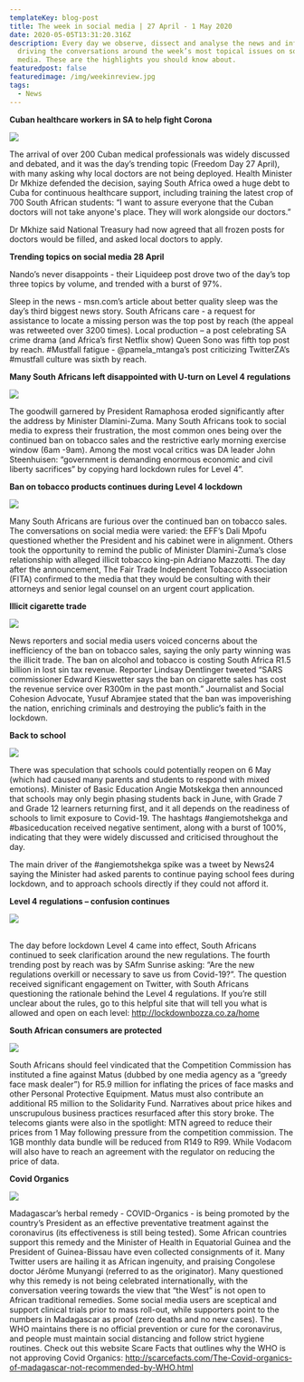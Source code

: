 ```yaml
---
templateKey: blog-post
title: The week in social media | 27 April - 1 May 2020
date: 2020-05-05T13:31:20.316Z
description: Every day we observe, dissect and analyse the news and information
  driving the conversations around the week’s most topical issues on social
  media. These are the highlights you should know about.
featuredpost: false
featuredimage: /img/weekinreview.jpg
tags:
  - News
---
```

**Cuban healthcare workers in SA to help fight Corona** 

![](/img/cuban-dr.png)

The arrival of over 200 Cuban medical professionals was widely discussed and debated, and it was the day’s trending topic (Freedom Day 27 April), with many asking why local doctors are not being deployed. Health Minister Dr Mkhize defended the decision, saying South Africa owed a huge debt to Cuba for continuous healthcare support, including training the latest crop of 700 South African students: “I want to assure everyone that the Cuban doctors will not take anyone's place. They will work alongside our doctors.”

Dr Mkhize said National Treasury had now agreed that all frozen posts for doctors would be filled, and asked local doctors to apply.

**Trending topics on social media 28 April**

Nando’s never disappoints - their Liquideep post drove two of the day’s top three topics by volume, and trended with a burst of 97%.

Sleep in the news - msn.com’s article about better quality sleep was the day’s third biggest news story. South Africans care - a request for assistance to locate a missing person was the top post by reach (the appeal was retweeted over 3200 times).  Local production – a post celebrating SA crime drama (and Africa’s first Netflix show) Queen Sono was fifth top post by reach.
#Mustfall fatigue - @pamela_mtanga’s post criticizing TwitterZA’s #mustfall culture was sixth by reach.

**Many South Africans left disappointed with U-turn on Level 4 regulations**

![](/img/uturn.png)

The goodwill garnered by President Ramaphosa eroded significantly after the address by Minister Dlamini-Zuma. Many South Africans took to social media to express their frustration, the most common ones being over the continued ban on tobacco sales and the restrictive early morning exercise window (6am -9am). Among the most vocal critics was DA leader John Steenhuisen: “government is demanding enormous economic and civil liberty sacrifices” by copying hard lockdown rules for Level 4”. 

**Ban on tobacco products continues during Level 4 lockdown**

![](/img/tobacco-ban.png)

Many South Africans are furious over the continued ban on tobacco sales. The conversations on social media were varied: the EFF’s Dali Mpofu questioned whether the President and his cabinet were in alignment.  Others took the opportunity to remind the public of Minister Dlamini-Zuma’s close relationship with alleged illicit tobacco king-pin Adriano Mazzotti. The day after the announcement, The Fair Trade Independent Tobacco Association (FITA) confirmed to the media that they would be consulting with their attorneys and senior legal counsel on an urgent court application.

**Illicit cigarette trade**

![](/img/iilicit-cigs.png)

News reporters and social media users voiced concerns about the inefficiency of the ban on tobacco sales, saying the only party winning was the illicit trade. The ban on alcohol and tobacco is costing South Africa R1.5 billion in lost sin tax revenue. Reporter Lindsay Dentlinger tweeted “SARS commissioner Edward Kieswetter says the ban on cigarette sales has cost the revenue service over R300m in the past month.”
Journalist and Social Cohesion Advocate, Yusuf Abramjee stated that the ban was impoverishing the nation, enriching criminals and destroying the public’s faith in the lockdown. 

**Back to school**

![](/img/back-to-school.png)

There was speculation that schools could potentially reopen on 6 May (which had caused many parents and students to respond with mixed emotions). Minister of Basic Education Angie Motskekga then announced that schools may only begin phasing students back in June, with Grade 7 and Grade 12 learners returning first, and it all depends on the readiness of schools to limit exposure to Covid-19. The hashtags #angiemotshekga and #basiceducation received negative sentiment, along with a burst of 100%, indicating that they were widely discussed and criticised throughout the day.

The main driver of the #angiemotshekga spike was a tweet by News24 saying the Minister had asked parents to continue paying school fees during lockdown, and to approach schools directly if they could not afford it.

**Level 4 regulations – confusion continues**

![](/img/lock-down-reg.png)

\
The day before lockdown Level 4 came into effect, South Africans continued to seek clarification around the new regulations. The fourth trending post by reach was by SAfm Sunrise asking: “Are the new regulations overkill or necessary to save us from Covid-19?”. The question received significant engagement on Twitter, with South Africans questioning the rationale behind the Level 4 regulations.  If you’re still unclear about the rules, go to this helpful site that will tell you what is allowed and open on each level: http://lockdownbozza.co.za/home

**South African consumers are protected**

![](/img/consum-protection.png)

South Africans should feel vindicated that the Competition Commission has instituted a fine against Matus (dubbed by one media agency as a “greedy face mask dealer”) for R5.9 million for inflating the prices of face masks and other Personal Protective Equipment. Matus must also contribute an additional R5 million to the Solidarity Fund.  Narratives about price hikes and unscrupulous business practices resurfaced after this story broke. The telecoms giants were also in the spotlight: MTN agreed to reduce their prices from 1 May following pressure from the competition commission. The 1GB monthly data bundle will be reduced from R149 to R99. While Vodacom will also have to reach an agreement with the regulator on reducing the price of data.

**Covid Organics**

![](/img/madagascar.png)

Madagascar’s herbal remedy - COVID-Organics - is being promoted by the country’s President as an effective preventative treatment against the coronavirus (its effectiveness is still being tested). Some African countries support this remedy and the Minister of Health in Equatorial Guinea and the President of Guinea-Bissau have even collected consignments of it.
Many Twitter users are hailing it as African ingenuity, and praising Congolese doctor Jérôme Munyangi (referred to as the originator). Many questioned why this remedy is not being celebrated internationally, with the conversation veering towards the view that “the West” is not open to African traditional remedies. 
Some social media users are sceptical and support clinical trials prior to mass roll-out, while supporters point to the numbers in Madagascar as proof (zero deaths and no new cases). The WHO maintains there is no official prevention or cure for the coronavirus, and people must maintain social distancing and follow strict hygiene routines. Check out this website Scare Facts that outlines why the WHO is not approving Covid Organics: http://scarcefacts.com/The-Covid-organics-of-madagascar-not-recommended-by-WHO.html